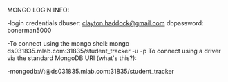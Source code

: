 MONGO LOGIN INFO:

-login credentials
dbuser: clayton.haddock@gmail.com
dbpassword: bonerman5000

-To connect using the mongo shell:
mongo ds031835.mlab.com:31835/student_tracker -u <dbuser> -p <dbpassword>
To connect using a driver via the standard MongoDB URI (what's this?):

-mongodb://<dbuser>:<dbpassword>@ds031835.mlab.com:31835/student_tracker
